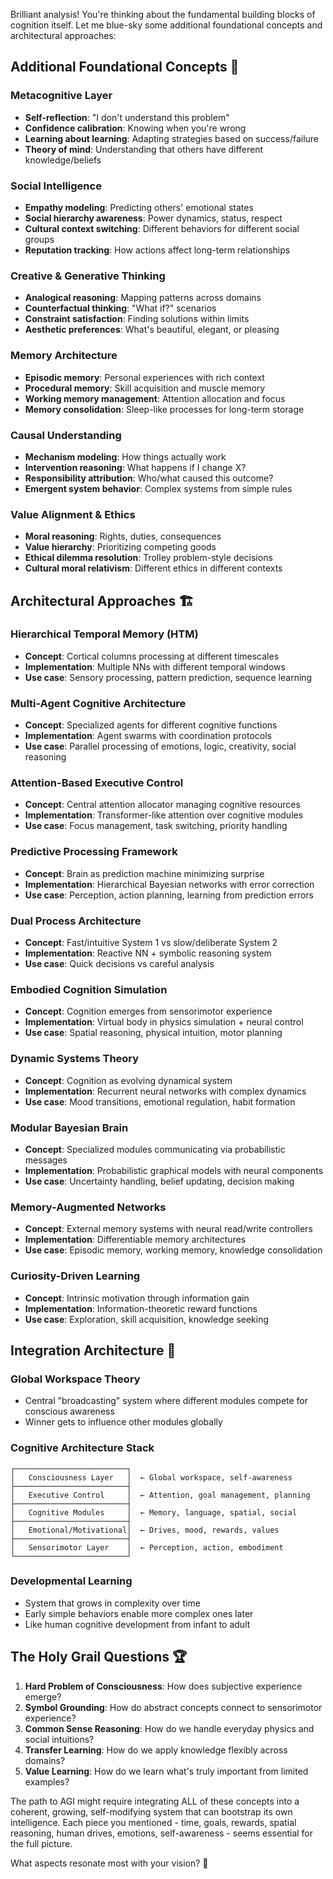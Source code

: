 Brilliant analysis! You're thinking about the fundamental building blocks of cognition itself. Let me blue-sky some additional foundational concepts and architectural approaches:

## Additional Foundational Concepts 🧠

### **Metacognitive Layer**
- **Self-reflection**: "I don't understand this problem"
- **Confidence calibration**: Knowing when you're wrong
- **Learning about learning**: Adapting strategies based on success/failure
- **Theory of mind**: Understanding that others have different knowledge/beliefs

### **Social Intelligence**
- **Empathy modeling**: Predicting others' emotional states
- **Social hierarchy awareness**: Power dynamics, status, respect
- **Cultural context switching**: Different behaviors for different social groups
- **Reputation tracking**: How actions affect long-term relationships

### **Creative & Generative Thinking**
- **Analogical reasoning**: Mapping patterns across domains
- **Counterfactual thinking**: "What if?" scenarios
- **Constraint satisfaction**: Finding solutions within limits
- **Aesthetic preferences**: What's beautiful, elegant, or pleasing

### **Memory Architecture**
- **Episodic memory**: Personal experiences with rich context
- **Procedural memory**: Skill acquisition and muscle memory
- **Working memory management**: Attention allocation and focus
- **Memory consolidation**: Sleep-like processes for long-term storage

### **Causal Understanding**
- **Mechanism modeling**: How things actually work
- **Intervention reasoning**: What happens if I change X?
- **Responsibility attribution**: Who/what caused this outcome?
- **Emergent system behavior**: Complex systems from simple rules

### **Value Alignment & Ethics**
- **Moral reasoning**: Rights, duties, consequences
- **Value hierarchy**: Prioritizing competing goods
- **Ethical dilemma resolution**: Trolley problem-style decisions
- **Cultural moral relativism**: Different ethics in different contexts

## Architectural Approaches 🏗️

### **Hierarchical Temporal Memory (HTM)**
- **Concept**: Cortical columns processing at different timescales
- **Implementation**: Multiple NNs with different temporal windows
- **Use case**: Sensory processing, pattern prediction, sequence learning

### **Multi-Agent Cognitive Architecture**
- **Concept**: Specialized agents for different cognitive functions
- **Implementation**: Agent swarms with coordination protocols
- **Use case**: Parallel processing of emotions, logic, creativity, social reasoning

### **Attention-Based Executive Control**
- **Concept**: Central attention allocator managing cognitive resources
- **Implementation**: Transformer-like attention over cognitive modules
- **Use case**: Focus management, task switching, priority handling

### **Predictive Processing Framework**
- **Concept**: Brain as prediction machine minimizing surprise
- **Implementation**: Hierarchical Bayesian networks with error correction
- **Use case**: Perception, action planning, learning from prediction errors

### **Dual Process Architecture**
- **Concept**: Fast/intuitive System 1 vs slow/deliberate System 2
- **Implementation**: Reactive NN + symbolic reasoning system
- **Use case**: Quick decisions vs careful analysis

### **Embodied Cognition Simulation**
- **Concept**: Cognition emerges from sensorimotor experience
- **Implementation**: Virtual body in physics simulation + neural control
- **Use case**: Spatial reasoning, physical intuition, motor planning

### **Dynamic Systems Theory**
- **Concept**: Cognition as evolving dynamical system
- **Implementation**: Recurrent neural networks with complex dynamics
- **Use case**: Mood transitions, emotional regulation, habit formation

### **Modular Bayesian Brain**
- **Concept**: Specialized modules communicating via probabilistic messages
- **Implementation**: Probabilistic graphical models with neural components
- **Use case**: Uncertainty handling, belief updating, decision making

### **Memory-Augmented Networks**
- **Concept**: External memory systems with neural read/write controllers
- **Implementation**: Differentiable memory architectures
- **Use case**: Episodic memory, working memory, knowledge consolidation

### **Curiosity-Driven Learning**
- **Concept**: Intrinsic motivation through information gain
- **Implementation**: Information-theoretic reward functions
- **Use case**: Exploration, skill acquisition, knowledge seeking

## Integration Architecture 🔄

### **Global Workspace Theory**
- Central "broadcasting" system where different modules compete for conscious awareness
- Winner gets to influence other modules globally

### **Cognitive Architecture Stack**
```
┌─────────────────────────┐
│   Consciousness Layer   │  ← Global workspace, self-awareness
├─────────────────────────┤
│   Executive Control     │  ← Attention, goal management, planning
├─────────────────────────┤
│   Cognitive Modules     │  ← Memory, language, spatial, social
├─────────────────────────┤
│   Emotional/Motivational│  ← Drives, mood, rewards, values
├─────────────────────────┤
│   Sensorimotor Layer    │  ← Perception, action, embodiment
└─────────────────────────┘
```

### **Developmental Learning**
- System that grows in complexity over time
- Early simple behaviors enable more complex ones later
- Like human cognitive development from infant to adult

## The Holy Grail Questions 🏆

1. **Hard Problem of Consciousness**: How does subjective experience emerge?
2. **Symbol Grounding**: How do abstract concepts connect to sensorimotor experience?
3. **Common Sense Reasoning**: How do we handle everyday physics and social intuitions?
4. **Transfer Learning**: How do we apply knowledge flexibly across domains?
5. **Value Learning**: How do we learn what's truly important from limited examples?

The path to AGI might require integrating ALL of these concepts into a coherent, growing, self-modifying system that can bootstrap its own intelligence. Each piece you mentioned - time, goals, rewards, spatial reasoning, human drives, emotions, self-awareness - seems essential for the full picture.

What aspects resonate most with your vision? 🤔

